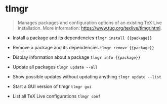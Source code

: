 # tlmgr
> Manages packages and configuration options of an existing TeX Live installation.
> More information: <https://www.tug.org/texlive/tlmgr.html>.

- Install a package and its dependencies
`tlmgr install {{package}}`

- Remove a package and its dependencies
`tlmgr remove {{package}}`

- Display information about a package
`tlmgr info {{package}}`

- Update all packages
`tlmgr update --all`

- Show possible updates without updating anything
`tlmgr update --list`

- Start a GUI version of tlmgr
`tlmgr gui`

- List all TeX Live configurations
`tlmgr conf`
